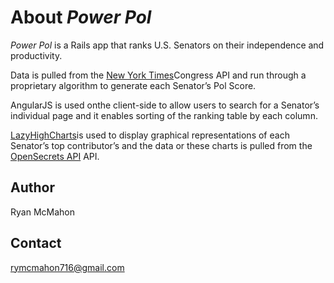# About *Power Pol*
*Power Pol* is a Rails app that ranks U.S. Senators on their independence and productivity.

Data is pulled from the [New York Times](http://developer.nytimes.com/docs/congress_api)Congress API and run through a proprietary algorithm to generate each Senator’s Pol Score.

AngularJS is used onthe client-side to allow users to search for a Senator’s individual page and it enables sorting of the ranking table by each column.

[LazyHighCharts](https://github.com/michelson/lazy_high_charts)is used to display graphical representations of each Senator’s top contributor’s and the data or these charts is pulled from the [OpenSecrets API](https://www.opensecrets.org/resources/create/apis.php) API.

## Author

Ryan McMahon

## Contact

rymcmahon716@gmail.com